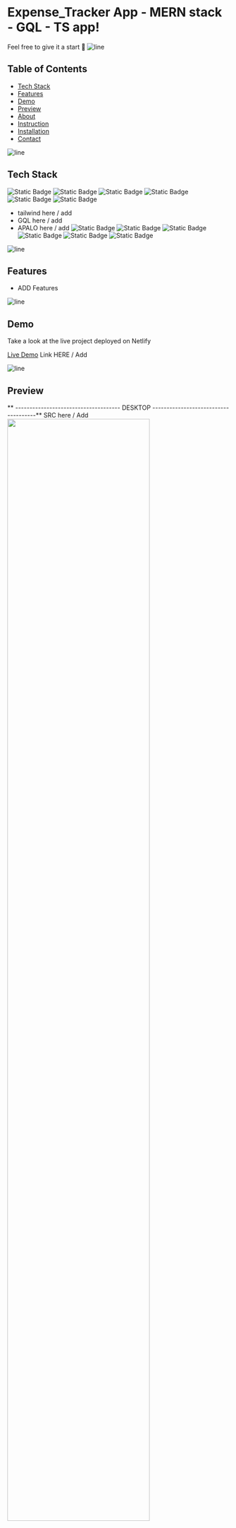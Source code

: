# Expense_Tracker App - MERN stack - GQL - TS app! 

Feel free to give it a start 🌟
![line]

## Table of Contents

- [Tech Stack](#tech-stack)
- [Features](#features)
- [Demo](#demo)
- [Preview](#preview)
- [About](#about)
- [Instruction](#instruction)
- [Installation](#installation)
- [Contact](#contact)

![line]

## Tech Stack
![Static Badge](https://img.shields.io/badge/TypeScript-black?style=for-the-badge&logo=typescript)
![Static Badge](https://img.shields.io/badge/Create%2FReact%2FApp-black?style=for-the-badge&logo=react)
![Static Badge](https://img.shields.io/badge/Redux-black?style=for-the-badge&logo=redux)
![Static Badge](https://img.shields.io/badge/axios-black?style=for-the-badge&logo=axios)
![Static Badge](https://img.shields.io/badge/CSS-black?style=for-the-badge&logo=CSS3)
![Static Badge](https://img.shields.io/badge/scss-black?style=for-the-badge&logo=sass)
- tailwind here / add
- GQL here / add
- APALO here / add
![Static Badge](https://img.shields.io/badge/node%2Fjs-black?style=for-the-badge&logo=node.js)
![Static Badge](https://img.shields.io/badge/express%2Fjs-black?style=for-the-badge&logo=express)
![Static Badge](https://img.shields.io/badge/Mongo%2Fdb-black?style=for-the-badge&logo=mongodb)
![Static Badge](https://img.shields.io/badge/.env-black?style=for-the-badge&logo=.env)
![Static Badge](https://img.shields.io/badge/bem-black?style=for-the-badge&logo=bem)
![Static Badge](https://img.shields.io/badge/Netlify-black?style=for-the-badge&logo=netlify)


![line]

## Features
- ADD Features 
  
![line]

## Demo

Take a look at the live project deployed on Netlify

[Live Demo]()
Link HERE / Add

![line]

## Preview

** ------------------------------------- DESKTOP  -------------------------------------**
SRC here / Add
<img src="" width="80%">


** -------------------------------------- Mobile ------------------------------------**
SRC here / Add
<img src="" width="270">


![line]

## About

Title:  🛍️ Introducing our MERN App, where productivity meets innovation! 
About here / Add

## Instruction
Instruction here / Add
- **Authentication :**
- 
- **User Interaction :**

- **Profile Management :**

- **Server-Side Pagination :**

- **Feedback Section :**

- **Dark and Light Mode :**


![line]

## How to Use
how to use here / Update
Registration and Authentication : 

Exploring and Interacting with Posts :

Profile Management :

Feedback Section :

Dark and Light Mode :


![line]

## Installation

Provided step-by-step instructions on how to install and run this project locally.

```bash
# Clone the repository
git clone https://github.com/Sky-De/Expense_Tracker

# Change directory
cd client
cd server

# Add .env variables
check .env.example

# Install dependencies
npm install

# Run the project
npm run dev
```
![line]

[line]: https://user-images.githubusercontent.com/75939390/137615281-3a875960-92cc-407f-97fe-fd2319bdb252.png
## Contact

**skyDe**

[LinkedIn](https://www.linkedin.com/in/sky-de-763248228)

[GitHub](https://github.com/Sky-De)

[Twitter](https://twitter.com/SkyDe1991?t=b2SJxGA4wmHwwgxDUUtE8Q&s=09)
